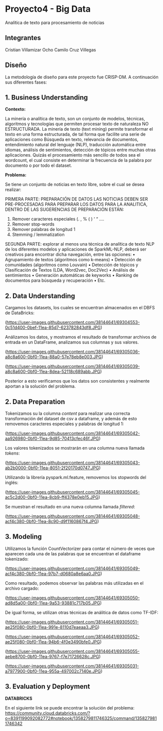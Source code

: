 # Proyecto4 - Big Data
Analítica de texto para procesamiento de noticias

## Integrantes

Cristian Villamizar Ocho
Camilo Cruz Villegas

## Diseño

La metodología de diseño para este proyecto fue CRISP-DM. A continuación sus diferentes fases:

## 1. Business Understanding

**Contexto:**

La minería o analítica de texto, son un conjunto de modelos, técnicas, algoritmos y
tecnologías que permiten procesar texto de naturaleza NO ESTRUCTURADA.
La minería de texto (text mining) permite transformar el texto en una forma
estructurada, de tal forma que facilite una serie de aplicaciones como Búsqueda en
texto, relevancia de documentos, entendimiento natural del lenguaje (NLP), traducción
automática entre idiomas, análisis de sentimientos, detección de tópicos entre muchas
otras aplicaciones.
Quizás el procesamiento más sencillo de todos sea el wordcount, el cual consiste en
determinar la frecuencia de la palabra por documento o por todo el dataset.

**Problema:**

Se tiene un conjunto de noticias en texto libre, sobre el cual se desea realizar:

PRIMERA PARTE: PREPARACIÓN DE DATOS
LAS NOTICIAS DEBEN SER PRE-PROCESADAS PARA PREPARAR LOS DATOS PARA LA
ANALITICA, DENTRO DE LAS SUGERENCIAS DE PREPARACIÓN ESTÁN:
1. Remover caracteres especiales (. , % ( ) ‘ “ ….
2. Remover stop-words
3. Remover palabras de longitud 1
4. Stemming / lemmatization

SEGUNDA PARTE: explorar al menos una técnica de analítica de texto NLP de los
diferentes modelos y aplicaciones de SparkML-NLP, deberá ser creativos para encontrar
dicha navegación, entre las opciones:
• Agrupamiento de textos (algoritmos como k-means)
• Detección de comunidades (algoritmos como Louvain)
• Detección de tópicos y Clasificación de Textos (LDA, Word2vec, Doc2Vec)
• Análisis de sentimientos
• Generación automáticas de keyworks
• Ranking de documentos para búsqueda y recuperación
• Etc.

## 2. Data Understanding

Cargamos los datasets, los cuales se encuentran almacenados en el DBFS de DataBricks:

(https://user-images.githubusercontent.com/38144641/69304553-0c51d400-0bef-11ea-85d7-623782843df8.JPG)

Análizamos los datos, y mostramos el resultado de transformar archivos de entrada en un DataFrame, analizamos sus columnas y sus valores.


(https://user-images.githubusercontent.com/38144641/69305036-a8c8a600-0bf0-11ea-88a0-57e78eb8e003.JPG)

(https://user-images.githubusercontent.com/38144641/69305039-a8c8a600-0bf0-11ea-8dea-52118c689abb.JPG)

Posterior a esto verificamos que los datos son consistentes y realmente aportan a la solución del problema.

## 2. Data Preparation

Tokenizamos su la columna *content* para realizar una correcta transformación del dataset de csv a dataframe, y además de esto removemos caracteres especiales y palabras de longitud 1:

(https://user-images.githubusercontent.com/38144641/69305042-aa926980-0bf0-11ea-9d85-70413cfec46f.JPG)

Los valores tokenizados se mostrarán en una columna nueva llamada *tokens*:

(https://user-images.githubusercontent.com/38144641/69305043-ab2b0000-0bf0-11ea-8051-2f20170d0747.JPG)

Utilizando la librería pyspark.ml.feature, removemos los stopwords del inglés:

(https://user-images.githubusercontent.com/38144641/69305045-ac5c2d00-0bf0-11ea-8cb9-ff4378e0eb15.JPG)

Se muestran el resultado en una nueva columna llamada *filtered*:

(https://user-images.githubusercontent.com/38144641/69305048-acf4c380-0bf0-11ea-8c90-d9f1160867f4.JPG)

## 3. Modeling

Utilizamos la función CountVectorizer para contar el número de veces que aparecen cada una de las palabras que se encuentran el dataframe tokenizado:

(https://user-images.githubusercontent.com/38144641/69305049-acf4c380-0bf0-11ea-97b7-d0680a8e6aa0.JPG)

Como resultado, podemos observar las palabras más utilizadas en el archivo cargado:

(https://user-images.githubusercontent.com/38144641/69305050-ad8d5a00-0bf0-11ea-9a53-93881c717b05.JPG)

De igual forma, se utilizan otras técnicas de análitica de datos como TF-IDF:

(https://user-images.githubusercontent.com/38144641/69305051-ae25f080-0bf0-11ea-991e-8110d7eaeaa3.JPG)

(https://user-images.githubusercontent.com/38144641/69305052-ae25f080-0bf0-11ea-94b6-4f0e3490bfe0.JPG)

(https://user-images.githubusercontent.com/38144641/69305055-aebe8700-0bf0-11ea-9767-f7e71726628c.JPG)

(https://user-images.githubusercontent.com/38144641/69305031-a7977900-0bf0-11ea-955a-497002c7140e.JPG)

## 3. Evaluation y Deployment

**DATABRICKS**

En el siguiente link se puede encontrar la solución del problema: https://community.cloud.databricks.com/?o=8391199092082772#notebook/1358279811746325/command/1358279811746342


